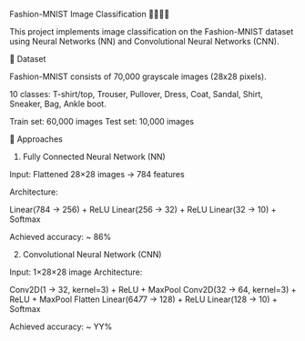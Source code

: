 Fashion-MNIST Image Classification 👕👖👟👜

This project implements image classification on the Fashion-MNIST dataset
 using Neural Networks (NN) and Convolutional Neural Networks (CNN).

📂 Dataset

Fashion-MNIST consists of 70,000 grayscale images (28x28 pixels).

10 classes: T-shirt/top, Trouser, Pullover, Dress, Coat, Sandal, Shirt, Sneaker, Bag, Ankle boot.

Train set: 60,000 images
Test set: 10,000 images

🧠 Approaches
1. Fully Connected Neural Network (NN)

Input: Flattened 28×28 images → 784 features

Architecture:

Linear(784 → 256) + ReLU
Linear(256 → 32) + ReLU
Linear(32 → 10) + Softmax

Achieved accuracy: ~ 86%


2. Convolutional Neural Network (CNN)

Input: 1×28×28 image
Architecture:

Conv2D(1 → 32, kernel=3) + ReLU + MaxPool
Conv2D(32 → 64, kernel=3) + ReLU + MaxPool
Flatten
Linear(64*7*7 → 128) + ReLU
Linear(128 → 10) + Softmax

Achieved accuracy: ~ YY%